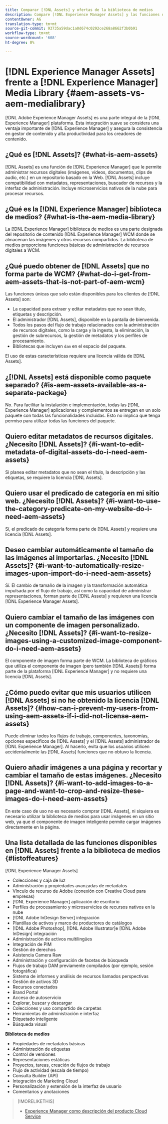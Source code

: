 ```yaml
---
title: Comparar [!DNL Assets] y ofertas de la biblioteca de medios
description: Compare [!DNL Experience Manager Assets] y las funciones de la biblioteca de medios y conozca las diferencias.
contentOwner: AG
translation-type: tm+mt
source-git-commit: 93735a59dac1a0d674c0292ce268a8662f3b0b91
workflow-type: tm+mt
source-wordcount: '608'
ht-degree: 0%

---
```



# [!DNL Experience Manager Assets] frente a  [!DNL Experience Manager] Media Library  {#aem-assets-vs-aem-medialibrary}

[!DNL Adobe Experience Manager Assets] es una parte integral de la  [!DNL Experience Manager] plataforma. Esta integración suave se considera una ventaja importante de [!DNL Experience Manager] y asegura la consistencia en gestor de contenido y alta productividad para los creadores de contenido.

## ¿Qué es [!DNL Assets]? {#what-is-aem-assets}

[!DNL Assets] es una función de  [!DNL Experience Manager] que le permite administrar recursos digitales (imágenes, vídeos, documentos, clips de audio, etc.) en un repositorio basado en la Web. [!DNL Assets] incluye compatibilidad con metadatos, representaciones, buscador de recursos y la interfaz de administración. Incluye microservicios nativos de la nube para procesar recursos.

## ¿Qué es la [!DNL Experience Manager] biblioteca de medios? {#what-is-the-aem-media-library}

La [!DNL Experience Manager] biblioteca de medios es una parte designada del repositorio de contenido [!DNL Experience Manager] WCM donde se almacenan las imágenes y otros recursos compartidos. La biblioteca de medios proporciona funciones básicas de administración de recursos digitales a WCM.

## ¿Qué puedo obtener de [!DNL Assets] que no forma parte de WCM? {#what-do-i-get-from-aem-assets-that-is-not-part-of-aem-wcm}

Las funciones únicas que solo están disponibles para los clientes de [!DNL Assets] son:

* La capacidad para extraer y editar metadatos que no sean título, etiquetas y descripción.
* El administrador [!DNL Assets], disponible en la pantalla de bienvenida.
* Todos los pasos del flujo de trabajo relacionados con la administración de recursos digitales, como la carga y la ingesta, la eliminación, la gestión de subrecursos, la gestión de metadatos y los perfiles de procesamiento.
* Bibliotecas que incluyen `dam` en el espacio del paquete.

El uso de estas características requiere una licencia válida de [!DNL Assets].

## ¿[!DNL Assets] está disponible como paquete separado? {#is-aem-assets-available-as-a-separate-package}

No. Para facilitar la instalación e implementación, todas las [!DNL Experience Manager] aplicaciones y complementos se entregan en un solo paquete con todas las funcionalidades incluidas. Esto no implica que tenga permiso para utilizar todas las funciones del paquete.

## Quiero editar metadatos de recursos digitales. ¿Necesito [!DNL Assets]? {#i-want-to-edit-metadata-of-digital-assets-do-i-need-aem-assets}

Si planea editar metadatos que no sean el título, la descripción y las etiquetas, se requiere la licencia [!DNL Assets].

## Quiero usar el predicado de categoría en mi sitio web. ¿Necesito [!DNL Assets]? {#i-want-to-use-the-category-predicate-on-my-website-do-i-need-aem-assets}

Sí, el predicado de categoría forma parte de [!DNL Assets] y requiere una licencia [!DNL Assets].

## Deseo cambiar automáticamente el tamaño de las imágenes al importarlas. ¿Necesito [!DNL Assets]? {#i-want-to-automatically-resize-images-upon-import-do-i-need-aem-assets}

Sí. El cambio de tamaño de la imagen y la transformación automática impulsada por el flujo de trabajo, así como la capacidad de administrar representaciones, forman parte de [!DNL Assets] y requieren una licencia [!DNL Experience Manager Assets].

## Quiero cambiar el tamaño de las imágenes con un componente de imagen personalizado. ¿Necesito [!DNL Assets]? {#i-want-to-resize-images-using-a-customized-image-component-do-i-need-aem-assets}

El componente de imagen forma parte de WCM. La biblioteca de gráficos que utiliza el componente de imagen (pero también [!DNL Assets]) forma parte de la plataforma [!DNL Experience Manager] y no requiere una licencia [!DNL Assets].

## ¿Cómo puedo evitar que mis usuarios utilicen [!DNL Assets] si no he obtenido la licencia [!DNL Assets]? {#how-can-i-prevent-my-users-from-using-aem-assets-if-i-did-not-license-aem-assets}

Puede eliminar todos los flujos de trabajo, componentes, taxonomías, opciones específicos de [!DNL Assets] y el [!DNL Assets] administrador de [!DNL Experience Manager]. Al hacerlo, evita que los usuarios utilicen accidentalmente las [!DNL Assets] funciones que no obtuvo la licencia.

## Quiero añadir imágenes a una página y recortar y cambiar el tamaño de estas imágenes. ¿Necesito [!DNL Assets]? {#i-want-to-add-images-to-a-page-and-want-to-crop-and-resize-these-images-do-i-need-aem-assets}

En este caso de uso no es necesario comprar [!DNL Assets], ni siquiera es necesario utilizar la biblioteca de medios para usar imágenes en un sitio web, ya que el componente de imagen inteligente permite cargar imágenes directamente en la página.

## Una lista detallada de las funciones disponibles en [!DNL Assets] frente a la biblioteca de medios {#listoffeatures}

[!DNL Experience Manager Assets]

* Colecciones y caja de luz
* Administración y propiedades avanzadas de metadatos
* Vínculo de recurso de Adobe (conexión con Creative Cloud para empresas)
* [!DNL Experience Manager] aplicación de escritorio
* Perfiles de procesamiento y microservicios de recursos nativos en la nube
* [!DNL Adobe InDesign Server] integración
* Plantillas de activos y marco de productores de catálogos
* [!DNL Adobe Photoshop],  [!DNL Adobe Illustrator]e  [!DNL Adobe InDesign] integración
* Administración de activos multilingües
* Integración de PIM
* Gestión de derechos
* Asistencia Camera Raw
* Administración y configuración de facetas de búsqueda
* Flujos de trabajo DAM previamente compilados (por ejemplo, sesión fotográfica)
* Sistema de informes y análisis de recursos llamados perspectivas
* Gestión de activos 3D
* Recursos conectados
* Brand Portal
* Acceso de autoservicio
* Explorar, buscar y descargar
* Colecciones y uso compartido de carpetas
* Herramientas de administración e interfaz
* Etiquetado inteligente
* Búsqueda visual

**Biblioteca de medios**

* Propiedades de metadatos básicas
* Administración de etiquetas
* Control de versiones
* Representaciones estáticas
* Proyectos, tareas, creación de flujos de trabajo
* Flujo de actividad (escala de tiempo)
* Consulta Builder (API)
* Integración de Marketing Cloud
* Personalización y extensión de la interfaz de usuario
* Comentarios y anotaciones

>[!MORELIKETHIS]
>
>* [Experience Manager como descripción del producto Cloud Service](https://helpx.adobe.com/legal/product-descriptions/adobe-experience-manager-cloud-service.html)

